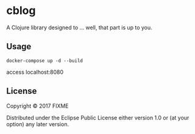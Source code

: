 # cblog

A Clojure library designed to ... well, that part is up to you.

## Usage

```
docker-compose up -d --build
```
access localhost:8080

## License

Copyright © 2017 FIXME

Distributed under the Eclipse Public License either version 1.0 or (at
your option) any later version.
